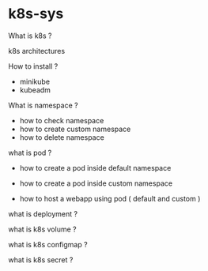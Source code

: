 # k8s-sys


What is k8s ?

k8s architectures

How to install ?
 
   - minikube
   - kubeadm


What is namespace ?

   - how to check namespace
   - how to create custom namespace
   - how to delete namespace

what is pod ?

   - how to create a pod inside default namespace

   - how to  create a pod inside custom namespace

   - how to host a webapp using pod ( default and custom )


what is deployment ?


what is k8s volume ?


what is k8s configmap ?

what is k8s secret ?
